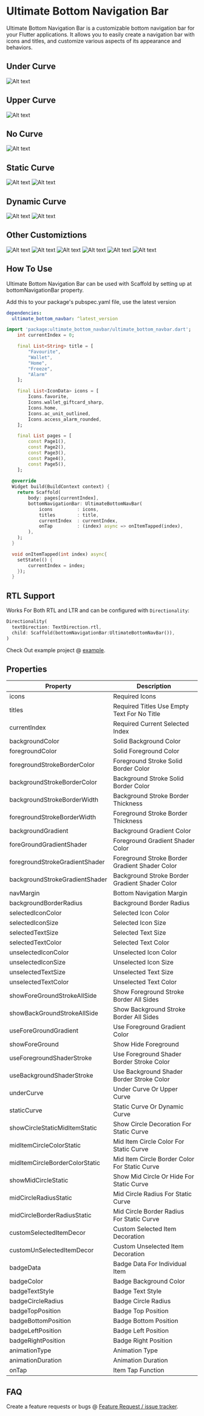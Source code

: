 # Ultimate Bottom Navigation Bar

Ultimate Bottom Navigation Bar is a customizable bottom navigation bar for your Flutter applications. It allows you to easily create a navigation bar with icons and titles, and customize various aspects of its appearance and behaviors.

## Under Curve

![Alt text](./images/image-2.png)

## Upper Curve

![Alt text](./images/image-3.png)

## No Curve

![Alt text](./images/image-1.png)

## Static Curve

![Alt text](./images/image-4.png)
![Alt text](./images/image-15.png)

## Dynamic Curve

![Alt text](./images/image-13.png)
![Alt text](./images/image-14.png)

## Other Customiztions

![Alt text](./images/image-6.png)
![Alt text](./images/image-7.png)
![Alt text](./images/image-8.png)
![Alt text](./images/image-10.png)
![Alt text](./images/image-11.png)
![Alt text](./images/image-12.png)

## How To Use

Ultimate Bottom Navigation Bar can be used with Scaffold by setting up at bottomNavigationBar property.

Add this to your package's pubspec.yaml file, use the latest version

```yaml
dependencies:
  ultimate_bottom_navbar: ^latest_version
```

```dart
import 'package:ultimate_bottom_navbar/ultimate_bottom_navbar.dart';
    int currentIndex = 0;

    final List<String> title = [
        "Favourite",
        "Wallet",
        "Home",
        "Freeze",
        "Alarm"
    ];

    final List<IconData> icons = [
        Icons.favorite, 
        Icons.wallet_giftcard_sharp, 
        Icons.home, 
        Icons.ac_unit_outlined, 
        Icons.access_alarm_rounded, 
    ];

    final List pages = [
        const Page1(),
        const Page2(),
        const Page3(),
        const Page4(),
        const Page5(),
    ];
  
  @override
  Widget build(BuildContext context) {
    return Scaffold(
        body: pages[currentIndex],
        bottomNavigationBar: UltimateBottomNavBar(
            icons         : icons,
            titles        : title,
            currentIndex  : currentIndex,
            onTap         : (index) async => onItemTapped(index), 
        ),
    );
  }

  void onItemTapped(int index) async{
    setState(() {
        currentIndex = index;
    });
  }
```

## RTL Support

Works For Both RTL and LTR and can be configured with `Directionality`:

```dart
Directionality(
  textDirection: TextDirection.rtl,
  child: Scaffold(bottomNavigationBar:UltimateBottomNavBar()),
)
```

Check Out example project @ [example](example).

## Properties

| Property                         | Description                                              |
|----------------------------------|----------------------------------------------------------|
| icons                            | Required Icons                                           |
| titles                           | Required Titles Use Empty Text For No Title              |
| currentIndex                     | Required Current Selected Index                          |
| backgroundColor                  | Solid Background Color                                   |
| foregroundColor                  | Solid Foreground Color                                   |
| foregroundStrokeBorderColor      | Foreground Stroke Solid Border Color                     |
| backgroundStrokeBorderColor      | Background Stroke Solid Border Color                     |
| backgroundStrokeBorderWidth      | Background Stroke Border Thickness                       |
| foregroundStrokeBorderWidth      | Foreground Stroke Border Thickness                       |
| backgroundGradient               | Background Gradient Color                                |
| foreGroundGradientShader         | Foreground Gradient Shader Color                         |
| foregroundStrokeGradientShader   | Foreground Stroke Border Gradient Shader Color           |
| backgroundStrokeGradientShader   | Background Stroke Border Gradient Shader Color           |
| navMargin                        | Bottom Navigation Margin                                 |
| backgroundBorderRadius           | Background Border Radius                                 |
| selectedIconColor                | Selected Icon Color                                      |
| selectedIconSize                 | Selected Icon Size                                       |
| selectedTextSize                 | Selected Text Size                                       |
| selectedTextColor                | Selected Text Color                                      |
| unselectedIconColor              | Unselected Icon Color                                    |
| unselectedIconSize               | Unselected Icon Size                                     |
| unselectedTextSize               | Unselected Text Size                                     |
| unselectedTextColor              | Unselected Text Color                                    |
| showForeGroundStrokeAllSide      | Show Foreground Stroke Border All Sides                  |
| showBackGroundStrokeAllSide      | Show Background Stroke Border All Sides                  |
| useForeGroundGradient            | Use Foreground Gradient Color                            |
| showForeGround                   | Show Hide Foreground                                     |
| useForegroundShaderStroke        | Use Foreground Shader Border Stroke Color                |
| useBackgroundShaderStroke        | Use Background Shader Border Stroke Color                |
| underCurve                       | Under Curve Or Upper Curve                               |
| staticCurve                      | Static Curve Or Dynamic Curve                            |
| showCircleStaticMidItemStatic    | Show Circle Decoration For Static Curve                  |
| midItemCircleColorStatic         | Mid Item Circle Color For Static Curve                   |
| midItemCircleBorderColorStatic   | Mid Item Circle Border Color For Static Curve            |
| showMidCircleStatic              | Show Mid Circle Or Hide For Static Curve                 |
| midCircleRadiusStatic            | Mid Circle Radius For Static Curve                       |
| midCircleBorderRadiusStatic      | Mid Circle Border Radius For Static Curve                |
| customSelectedItemDecor          | Custom Selected Item Decoration                          |
| customUnSelectedItemDecor        | Custom Unselected Item Decoration                        |
| badgeData                        | Badge Data For Individual Item                           |
| badgeColor                       | Badge Background Color                                   |
| badgeTextStyle                   | Badge Text Style                                         |
| badgeCircleRadius                | Badge Circle Radius                                      |
| badgeTopPosition                 | Badge Top Position                                       |
| badgeBottomPosition              | Badge Bottom Position                                    |
| badgeLeftPosition                | Badge Left Position                                      |
| badgeRightPosition               | Badge Right Position                                     |
| animationType                    | Animation Type                                           |
| animationDuration                | Animation Duration                                       |
| onTap                            | Item Tap Function                                        |

## FAQ

Create a feature requests or bugs @ [Feature Request / issue tracker](https://github.com/saginbajracharya/ultimate_bottom_navbar/issues).
